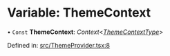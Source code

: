 # Variable: ThemeContext

• `Const` **ThemeContext**: *Context*<[*ThemeContextType*](../types/themecontexttype.md)\>

Defined in: [src/ThemeProvider.tsx:8](https://github.com/minimal-ui/minimal-ui/blob/main/packages/minimalui/src/ThemeProvider.tsx#L8)
